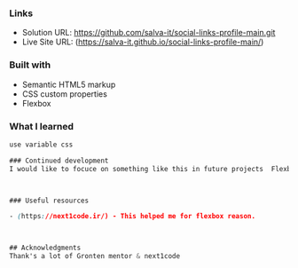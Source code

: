 
### Links

- Solution URL: https://github.com/salva-it/social-links-profile-main.git
- Live Site URL: (https://salva-it.github.io/social-links-profile-main/)


### Built with

- Semantic HTML5 markup
- CSS custom properties
- Flexbox


### What I learned

```css
use variable css

### Continued development
I would like to focuce on something like this in future projects  Flexbox & web animation 



### Useful resources

- (https://next1code.ir/) - This helped me for flexbox reason. 



## Acknowledgments
Thank's a lot of Gronten mentor & next1code
